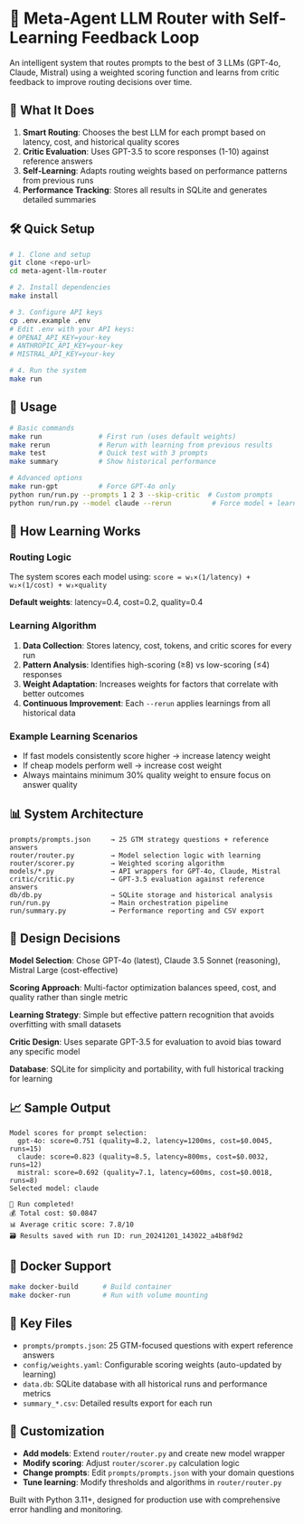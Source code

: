 # 🚀 Meta-Agent LLM Router with Self-Learning Feedback Loop

An intelligent system that routes prompts to the best of 3 LLMs (GPT-4o, Claude, Mistral) using a weighted scoring function and learns from critic feedback to improve routing decisions over time.

## 🎯 What It Does

1. **Smart Routing**: Chooses the best LLM for each prompt based on latency, cost, and historical quality scores
2. **Critic Evaluation**: Uses GPT-3.5 to score responses (1-10) against reference answers  
3. **Self-Learning**: Adapts routing weights based on performance patterns from previous runs
4. **Performance Tracking**: Stores all results in SQLite and generates detailed summaries

## 🛠️ Quick Setup

```bash
# 1. Clone and setup
git clone <repo-url>
cd meta-agent-llm-router

# 2. Install dependencies  
make install

# 3. Configure API keys
cp .env.example .env
# Edit .env with your API keys:
# OPENAI_API_KEY=your-key
# ANTHROPIC_API_KEY=your-key  
# MISTRAL_API_KEY=your-key

# 4. Run the system
make run
```

## 🚀 Usage

```bash
# Basic commands
make run              # First run (uses default weights)
make rerun            # Rerun with learning from previous results
make test             # Quick test with 3 prompts
make summary          # Show historical performance

# Advanced options
make run-gpt          # Force GPT-4o only
python run/run.py --prompts 1 2 3 --skip-critic  # Custom prompts
python run/run.py --model claude --rerun          # Force model + learning
```

## 🧠 How Learning Works

### Routing Logic
The system scores each model using: `score = w₁×(1/latency) + w₂×(1/cost) + w₃×quality`

**Default weights**: latency=0.4, cost=0.2, quality=0.4

### Learning Algorithm
1. **Data Collection**: Stores latency, cost, tokens, and critic scores for every run
2. **Pattern Analysis**: Identifies high-scoring (≥8) vs low-scoring (≤4) responses  
3. **Weight Adaptation**: Increases weights for factors that correlate with better outcomes
4. **Continuous Improvement**: Each `--rerun` applies learnings from all historical data

### Example Learning Scenarios
- If fast models consistently score higher → increase latency weight
- If cheap models perform well → increase cost weight  
- Always maintains minimum 30% quality weight to ensure focus on answer quality

## 📊 System Architecture

```
prompts/prompts.json     → 25 GTM strategy questions + reference answers
router/router.py         → Model selection logic with learning
router/scorer.py         → Weighted scoring algorithm  
models/*.py              → API wrappers for GPT-4o, Claude, Mistral
critic/critic.py         → GPT-3.5 evaluation against reference answers
db/db.py                 → SQLite storage and historical analysis
run/run.py               → Main orchestration pipeline
run/summary.py           → Performance reporting and CSV export
```

## 🎯 Design Decisions

**Model Selection**: Chose GPT-4o (latest), Claude 3.5 Sonnet (reasoning), Mistral Large (cost-effective)

**Scoring Approach**: Multi-factor optimization balances speed, cost, and quality rather than single metric

**Learning Strategy**: Simple but effective pattern recognition that avoids overfitting with small datasets

**Critic Design**: Uses separate GPT-3.5 for evaluation to avoid bias toward any specific model

**Database**: SQLite for simplicity and portability, with full historical tracking for learning

## 📈 Sample Output

```
Model scores for prompt selection:
  gpt-4o: score=0.751 (quality=8.2, latency=1200ms, cost=$0.0045, runs=15)
  claude: score=0.823 (quality=8.5, latency=800ms, cost=$0.0032, runs=12)  
  mistral: score=0.692 (quality=7.1, latency=600ms, cost=$0.0018, runs=8)
Selected model: claude

🎉 Run completed!
💰 Total cost: $0.0847
📊 Average critic score: 7.8/10
🗃️ Results saved with run ID: run_20241201_143022_a4b8f9d2
```

## 🐳 Docker Support

```bash
make docker-build      # Build container
make docker-run        # Run with volume mounting
```

## 📁 Key Files

- `prompts/prompts.json`: 25 GTM-focused questions with expert reference answers
- `config/weights.yaml`: Configurable scoring weights (auto-updated by learning)
- `data.db`: SQLite database with all historical runs and performance metrics
- `summary_*.csv`: Detailed results export for each run

## 🔧 Customization

- **Add models**: Extend `router/router.py` and create new model wrapper
- **Modify scoring**: Adjust `router/scorer.py` calculation logic
- **Change prompts**: Edit `prompts/prompts.json` with your domain questions  
- **Tune learning**: Modify thresholds and algorithms in `router/router.py`

Built with Python 3.11+, designed for production use with comprehensive error handling and monitoring. 